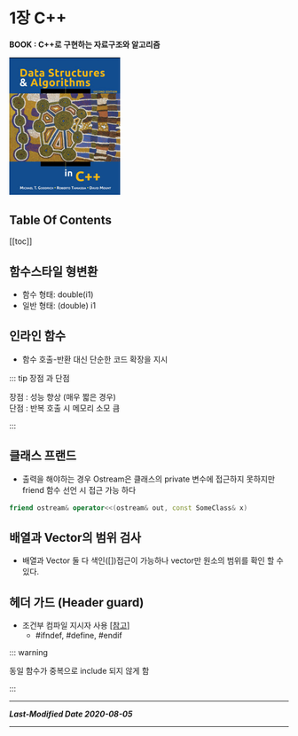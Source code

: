 # 1장 C++

**BOOK : C++로 구현하는 자료구조와 알고리즘**

<img src="../img/CppDataStructureAlgorithm/C++Book.png" alt="drawing" width="200"/>

## Table Of Contents

[[toc]]

## 함수스타일 형변환
- 함수 형태: double(i1)
- 일반 형태: (double) i1 

## 인라인 함수
- 함수 호출-반환 대신 단순한 코드 확장을 지시

::: tip 장점 과 단점

장점 : 성능 향상 (매우 짧은 경우)   
단점 : 반복 호출 시 메모리 소모 큼

:::   

## 클래스 프랜드

- 출력을 해야하는 경우 Ostream은 클래스의 private 변수에 접근하지 못하지만 friend 함수 선언 시 접근 가능 하다   
```cpp
friend ostream& operator<<(ostream& out, const SomeClass& x)
```
## 배열과 Vector의 범위 검사
- 배열과 Vector 둘 다 색인([])접근이 가능하나 vector만 원소의 범위를 확인 할 수 있다.

## 헤더 가드 (Header guard)
- 조건부 컴파일 지시자 사용 [[참고]](https://boycoding.tistory.com/144)
  * #ifndef, #define, #endif   

::: warning

동일 함수가 중복으로 include 되지 않게 함

:::   



***
_**Last-Modified Date 2020-08-05**_
***

